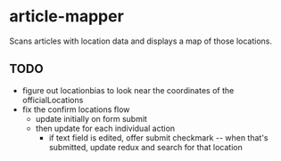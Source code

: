 # article-mapper
Scans articles with location data and displays a map of those locations.

## TODO
* figure out locationbias to look near the coordinates of the officialLocations
* fix the confirm locations flow
    * update initially on form submit
    * then update for each individual action
        * if text field is edited, offer submit checkmark -- when that's submitted, update redux and search for that location
